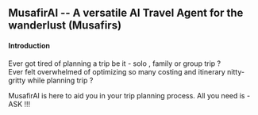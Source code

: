 ## MusafirAI -- A versatile AI Travel Agent for the wanderlust (Musafirs)

#### Introduction 
Ever got tired of planning a trip be it - solo , family or group trip ? <br>
Ever felt overwhelmed of optimizing so many costing and itinerary nitty-gritty while planning trip ? <br>

MusafirAI is here to aid you in your trip planning process. All you need is - ASK !!! <br>


